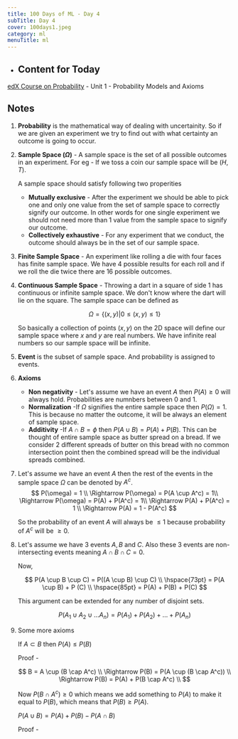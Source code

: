 ```yaml
---
title: 100 Days of ML - Day 4
subTitle: Day 4
cover: 100days1.jpeg
category: ml
menuTitle: ml
---
```


- ## Content for Today

[edX Course on Probability]() - Unit 1 - Probability Models and Axioms

## Notes

1. **Probability** is the mathematical way of dealing with uncertainity. So if we are given an experiment we try to find out with what certainty an outcome is going to occur.
2. **Sample Space ($\Omega$)** - A sample space is the set of all possible outcomes in an experiment. For eg - If we toss a coin our sample space will be $({H,T})$. 
    
    A sample space should satisfy following two properities
    - **Mutually exclusive** - After the experiment we should be able to pick one and only one value from the set of sample space to correctly signify our outcome. In other words for one single experiment we should not need more than 1 value from the sample space to signify our outcome.
    - **Collectively exhaustive** - For any experiment that we conduct, the outcome should always be in the set of our sample space.
3. **Finite Sample Space** - An experiment like rolling a die with four faces has finite sample space. We have 4 possible results for each roll and if we roll the die twice there are 16 possible outcomes.
4. **Continuous Sample Space** - Throwing a dart in a square of side 1 has continuous or infinite sample space. We don't know where the dart will lie on the square. The sample space can be defined as

    $$
    \Omega = \{(x,y) | 0 \leq (x,y) \leq 1\}
    $$

    So basically a collection of points $(x,y)$ on the 2D space will define our sample space where $x$ and $y$ are real numbers. We have infinite real numbers so our sample space will be infinite.
5. **Event** is the subset of sample space. And probability is assigned to events.
6. **Axioms** 
    - **Non negativity** - Let's assume we have an event $A$ then $P(A) \geq 0$ will always hold. Probabilities are numnbers between 0 and 1.
    - **Normalization** -If $\Omega$ signifies the entire sample space then $P(\Omega)=1$. This is because no matter the outcome, it will be always an element of sample space.
    - **Additivity** -If $A \cap B = \phi$ then $P(A \cup B) = P(A) + P(B)$. This can be thought of entire sample space as butter spread on a bread. If we consider 2 different spreads of butter on this bread with no common intersection point then the combined spread will be the individual spreads combined.
7. Let's assume we have an event $A$ then the rest of the events in the sample space $\Omega$ can be denoted by $A^c$. 
    $$
    P(\omega) = 1 \\
    \Rightarrow P(\omega) = P(A \cup A^c) = 1\\
    \Rightarrow P(\omega) = P(A) + P(A^c) = 1\\
    \Rightarrow P(A) + P(A^c) = 1 \\
    \Rightarrow P(A) = 1 - P(A^c)
    $$

    So the probability of an event $A$ will always be $\leq1$ because probability of $A^c$ will be $\geq0$.

8. Let's assume we have 3 events $A,B$ and $C$. Also these 3 events are non-intersecting events meaning $A \cap B \cap C = 0$.

    Now, 

    $$
    P(A \cup B \cup C) = P((A \cup B) \cup C) \\ 
    \hspace{73pt} = P(A \cup B) + P (C) \\ 
    \hspace{85pt} = P(A) + P(B) + P(C)
    $$

    This argument can be extended for any number of disjoint sets. 
    
    $$
    P(A_{1} \cup A_{2} \cup \ldots A_{n}) = P(A_{1}) + P(A_{2}) + \ldots + P(A_{n})
    $$

9. Some more axioms

    If $A\subset B$ then $P(A)\leq P(B)$

    Proof - 

    $$
    B = A \cup (B \cap A^c) \\ 
    \Rightarrow P(B) = P(A \cup (B \cap A^c)) \\
    \Rightarrow P(B) = P(A) + P(B \cap A^c) \\
    $$

    Now $P(B \cap A^c) \geq 0$ which means we add something to $P(A)$ to make it equal to $P(B)$, which means that $P(B) \geq P(A)$.

    $P(A \cup B) = P(A) + P(B) - P(A \cap B)$

    Proof - 

    

